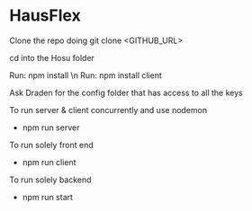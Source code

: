 # HausFlex


Clone the repo doing git clone <GITHUB_URL>

cd into the Hosu folder

Run: npm install \n
Run: npm install client

Ask Draden for the config folder that has access to all the keys

To run server & client concurrently and use nodemon
- npm run server

To run solely front end
- npm run client

To run solely backend
- npm run start
